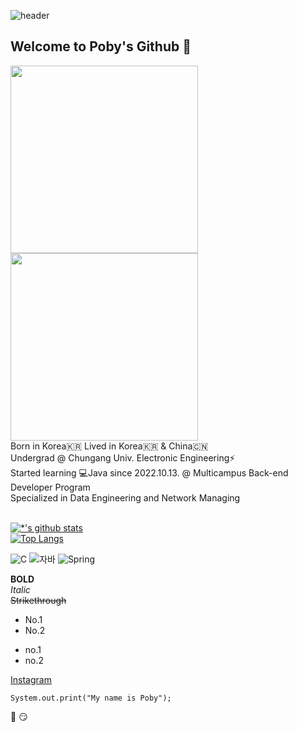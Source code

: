 ![header](https://capsule-render.vercel.app/api?section=header&type=soft&color=timeGradient&height=170&section=header&text=POBY&fontSize=50&animation=scaleIn)
## Welcome to Poby's Github 🐼
  <image src='images/profile.JPG' height=300><image src='images/poby2.png' height=300><br>
  Born in Korea🇰🇷 Lived in Korea🇰🇷 & China🇨🇳<t><br>
  Undergrad @ Chungang Univ. Electronic Engineering⚡<br>
  Started learning 💻Java since 2022.10.13. @ Multicampus Back-end Developer Program<br>
  Specialized in Data Engineering and Network Managing<br><br>

[![*'s github stats](https://github-readme-stats.vercel.app/api?username=smg1024&show_icons=true&theme=tokyonight)](https://github.com/smg1024)<br>
[![Top Langs](https://github-readme-stats.vercel.app/api/top-langs/?username=smg1024&layout=compact)](https://github.com/smg1024/github-readme-stats)



![C](https://img.shields.io/badge/-Python-3776AB?style=flat-square&logo=C&logoColor=black)
![자바](https://img.shields.io/badge/-Java-007396?style=flat&logo=Java&logoColor=ffffff)
![Spring](https://img.shields.io/badge/-Spring-6DB33F?style=for-the-badge&logo=Spring&logoColor=white)



  
**BOLD**<br>
*Italic*<br>
~~Strikethrough~~<br>

* No.1
* No.2
- no.1
- no.2

[Instagram](instagram.com/ridewithmin)

```
System.out.print("My name is Poby");
```

:rofl: :smirk:








<!--
**smg1024/smg1024** is a ✨ _special_ ✨ repository because its `README.md` (this file) appears on your GitHub profile.

Here are some ideas to get you started:

- 🔭 I’m currently working on ...
- 🌱 I’m currently learning ...
- 👯 I’m looking to collaborate on ...
- 🤔 I’m looking for help with ...
- 💬 Ask me about ...
- 📫 How to reach me: ...
- 😄 Pronouns: ...
- ⚡ Fun fact: ...
-->
